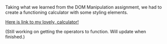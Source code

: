 Taking what we learned from the DOM Manipulation assignment, we had to create a functioning calculator with some styling elements.


[Here is link to my lovely, calculator!]( https://mariefilbs.github.io/DOMhardmode/)

(Still working on getting the operators to function. Will update when finished.)
